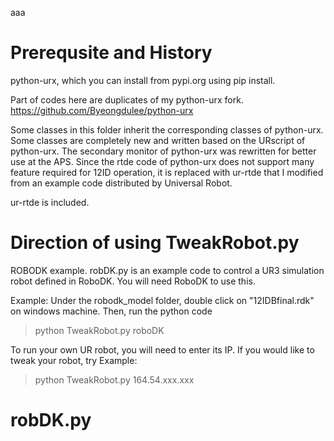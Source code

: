 aaa
# Prerequsite and History
python-urx, which you can install from pypi.org using pip install.

Part of codes here are duplicates of my python-urx fork.
https://github.com/Byeongdulee/python-urx

Some classes in this folder inherit the corresponding classes of python-urx.
Some classes are completely new and written based on the URscript of python-urx.
The secondary monitor of python-urx was rewritten for better use at the APS.
Since the rtde code of python-urx does not support many feature required for 12ID operation, it is replaced with ur-rtde that I modified from an example code distributed by Universal Robot.

ur-rtde is included.

# Direction of using TweakRobot.py
ROBODK example.
robDK.py is an example code to control a UR3 simulation robot defined in RoboDK. You will need RoboDK to use this.

Example:
Under the robodk_model folder, double click on "12IDBfinal.rdk" on windows machine.
Then, run the python code
> python TweakRobot.py roboDK

To run your own UR robot, you will need to enter its IP.
If you would like to tweak your robot, try
Example:
> python TweakRobot.py 164.54.xxx.xxx

# robDK.py
